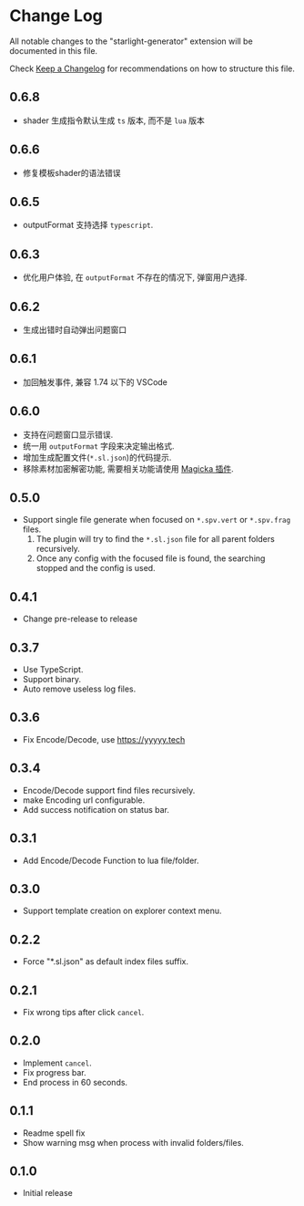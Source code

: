 # Change Log

All notable changes to the "starlight-generator" extension will be documented in this file.

Check [Keep a Changelog](http://keepachangelog.com/) for recommendations on how to structure this file.

## 0.6.8

- shader 生成指令默认生成 `ts` 版本, 而不是 `lua` 版本

## 0.6.6

- 修复模板shader的语法错误

## 0.6.5

- outputFormat 支持选择 `typescript`.

## 0.6.3

- 优化用户体验, 在 `outputFormat` 不存在的情况下, 弹窗用户选择.

## 0.6.2

- 生成出错时自动弹出问题窗口

## 0.6.1

- 加回触发事件, 兼容 1.74 以下的 VSCode

## 0.6.0

- 支持在问题窗口显示错误.
- 统一用 `outputFormat` 字段来决定输出格式.
- 增加生成配置文件(`*.sl.json`)的代码提示.
- 移除素材加密解密功能, 需要相关功能请使用 [Magicka 插件](https://marketplace.visualstudio.com/items?itemName=kwai.magicka).

## 0.5.0

- Support single file generate when focused on `*.spv.vert` or `*.spv.frag` files.
  1. The plugin will try to find the `*.sl.json` file for all parent folders recursively.
  2. Once any config with the focused file is found, the searching stopped and the config is used.

## 0.4.1

- Change pre-release to release

## 0.3.7

- Use TypeScript.
- Support binary.
- Auto remove useless log files.

## 0.3.6

- Fix Encode/Decode, use <https://yyyyy.tech>

## 0.3.4

- Encode/Decode support find files recursively.
- make Encoding url configurable.
- Add success notification on status bar.

## 0.3.1

- Add Encode/Decode Function to lua file/folder.

## 0.3.0

- Support template creation on explorer context menu.

## 0.2.2

- Force "*.sl.json" as default index files suffix.

## 0.2.1

- Fix wrong tips after click `cancel`.

## 0.2.0

- Implement `cancel`.
- Fix progress bar.
- End process in 60 seconds.

## 0.1.1

- Readme spell fix
- Show warning msg when process with invalid folders/files.

## 0.1.0

- Initial release
